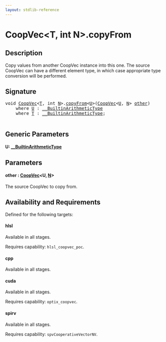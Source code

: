 ```yaml
---
layout: stdlib-reference
---
```


# CoopVec\<T, int N\>\.copyFrom

## Description

Copy values from another CoopVec instance into this one. The source CoopVec can have a different element type,
in which case appropriate type conversion will be performed.



## Signature 

<pre>
<span class="code_keyword">void</span> <a href="index.html" class="code_type">CoopVec</a>&lt;<a href="index.html#typeparam-T" class="code_type">T</a>, <span class="code_keyword">int</span> <a href="index.html#decl-N" class="code_var">N</a>&gt;.<a href="copyfrom-4.html">copyFrom</a>&lt;<a href="copyfrom-4.html#typeparam-U" class="code_type">U</a>&gt;(<a href="index.html" class="code_type">CoopVec</a>&lt;<a href="copyfrom-4.html#typeparam-U" class="code_type">U</a>, <a href="index.html#decl-N" class="code_var">N</a>&gt; <a href="copyfrom-4.html#decl-other" class="code_param">other</a>)
    <span class='code_keyword'>where</span> <a href="copyfrom-4.html#typeparam-U" class="code_type">U</a> : <a href="../../interfaces/0_builtinarithmetictype-029j/index.html" class="code_type">__BuiltinArithmeticType</a>
    <span class='code_keyword'>where</span> <a href="index.html#typeparam-T" class="code_type">T</a> : <a href="../../interfaces/0_builtinarithmetictype-029j/index.html" class="code_type">__BuiltinArithmeticType</a>;

</pre>

## Generic Parameters

####  <a id="typeparam-U"></a>U: [\_\_BuiltinArithmeticType](../../interfaces/0_builtinarithmetictype-029j/index.html)

## Parameters

####  <a id="decl-other"></a>other  : [CoopVec](index.html)\<U, [N](index.html#decl-N)\>
The source CoopVec to copy from.


## Availability and Requirements

Defined for the following targets:

#### hlsl
Available in all stages.

Requires capability: `hlsl_coopvec_poc`.
#### cpp
Available in all stages.

#### cuda
Available in all stages.

Requires capability: `optix_coopvec`.
#### spirv
Available in all stages.

Requires capability: `spvCooperativeVectorNV`.


